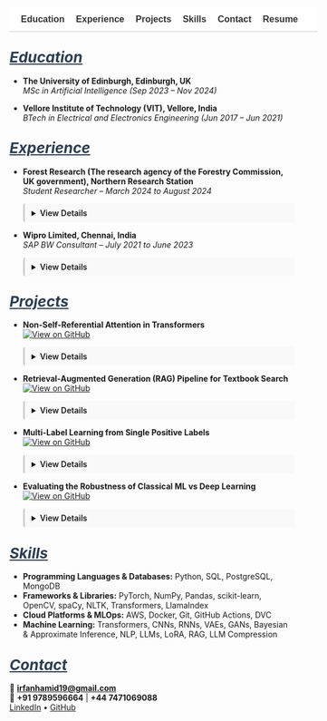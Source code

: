 <!-- Navigation Bar -->
<nav style="position: sticky; top: 0; background-color: #ffffff; padding: 12px 20px; font-family: sans-serif; font-size: 16px; z-index: 999; border-bottom: 1px solid #ccc; white-space: nowrap; overflow-x: auto; display: flex; min-width: 100%;">
  <a href="#education" style="margin-right: 20px; text-decoration: none; font-weight: bold; color: #333;">Education</a>
  <a href="#experience" style="margin-right: 20px; text-decoration: none; font-weight: bold; color: #333;">Experience</a>
  <a href="#projects" style="margin-right: 20px; text-decoration: none; font-weight: bold; color: #333;">Projects</a>
  <a href="#skills" style="margin-right: 20px; text-decoration: none; font-weight: bold; color: #333;">Skills</a>
  <a href="#contact" style="margin-right: 20px; text-decoration: none; font-weight: bold; color: #333;">Contact</a>
  <a href="/assets/resume/Irfan_Resume.pdf" download style="text-decoration: none; font-weight: bold; color: #333;">Resume</a>
</nav>

<!-- CSS -->
<style>
details {
  transition: all 0.3s ease-in-out;
  overflow: hidden;
  margin-bottom: 12px;
  padding: 8px 12px;
  border-left: 3px solid #ccc;
  background-color: #f9f9f9;
  border-radius: 4px;
}
details[open] summary ~ * {
  animation: slideDown 0.3s ease-in-out;
}
@keyframes slideDown {
  0% { opacity: 0; transform: translateY(-5px); }
  100% { opacity: 1; transform: translateY(0); }
}
summary {
  cursor: pointer;
  font-weight: 600;
}
:target {
  scroll-margin-top: 80px;
}
</style>

## <span id="education" style="scroll-margin-top: 80px; font-size: 26px; font-style: italic; text-decoration: underline; color: #2c3e50;">Education</span>

- **The University of Edinburgh, Edinburgh, UK**  
  *MSc in Artificial Intelligence (Sep 2023 – Nov 2024)*

- **Vellore Institute of Technology (VIT), Vellore, India**  
  *BTech in Electrical and Electronics Engineering (Jun 2017 – Jun 2021)*

## <span id="experience" style="scroll-margin-top: 80px; font-size: 26px; font-style: italic; text-decoration: underline; color: #2c3e50;">Experience</span>

- **Forest Research (The research agency of the Forestry Commission, UK government), Northern Research Station**  
  *Student Researcher – March 2024 to August 2024*  
  <details><summary>View Details</summary><br>
  <p>Conducted an industry-partnered machine learning research with Forest Research (the research agency of the Forestry Commission, UK government) for my MSc dissertation, focusing on the classification of tree species in the Forest of Dean using high-resolution multispectral satellite imagery from Planet Labs’ SuperDove 8 satellites.</p>
  <p>Implemented and trained deep learning models, including ResNet-34, DenseNet-40 and Vision Transformers (ViT) to perform species classification. Utilized QGIS for geospatial preprocessing, spatial analysis, and visualization of labelled tree data.</p>
  <p>Performed a comparative evaluation of the models and analyzed classification accuracy across various tree species. Additionally, examined species spectral curves to understand and explain model predictions, highlighting the strengths and limitations in classification performance, contributing to advancements in precise forestry and remote sensing applications.</p>
  </details>

- **Wipro Limited, Chennai, India**  
  *SAP BW Consultant – July 2021 to June 2023*  
  <details><summary>View Details</summary><br>
  <p>Designed and optimized SAP BW process chains for the client, Nomad Foods Europe Limited, leading to improved automation and data integration.</p>
  <p>Enhanced data loading efficiency and reduced manual intervention by developing models using Advanced DataStore Objects (aDSO) and composite providers, ensuring timely and reliable data availability.</p>
  <p>Developed customized SAP BW queries to meet Nomad Foods' reporting needs, resulting in more accurate, actionable insights. Enabled real-time data analysis for critical decisions by transforming and modeling data to align with business KPIs.</p>
  <p>Implemented SAP BW/4HANA data provisioning and ETL processes, ensuring faster and more reliable data acquisition. Enhanced BI report performance, supporting the client's operational and strategic planning with accurate, timely data flows.</p>
  </details>

## <span id="projects" style="scroll-margin-top: 80px; font-size: 26px; font-style: italic; text-decoration: underline; color: #2c3e50;">Projects</span>

- **Non-Self-Referential Attention in Transformers**  
  [![View on GitHub](https://img.shields.io/badge/View_on-GitHub-black?logo=github)](https://github.com/Irfan-Hamid/Rethinking-Attention-for-Transformers)  
  <details><summary>View Details</summary><br>
  <p>Explored modifications to Transformer architecture and developed a method called Non-Self-Referential Attention.</p>
  <p>Driven by the observation that self-attention values (main diagonal of the attention matrix) were often disproportionately high yet minimally informative, this method attenuated those values by a tunable factor to diversify attention distributions and improve performance on tasks like machine translation.</p>
  <p>Applied this approach to the 'en-pt' translation subset of the opus_books dataset, achieving a 2.12% BLEU score improvement.</p>
  </details>

- **Retrieval-Augmented Generation (RAG) Pipeline for Textbook Search**  
  [![View on GitHub](https://img.shields.io/badge/View_on-GitHub-black?logo=github)](https://github.com/Irfan-Hamid/LLM_RAG_IMPLEMENTATION)  
  <details><summary>View Details</summary><br>
  <p>Extracted and preprocessed text from PDF textbooks, formatted it into chunks and converted them into numerical embeddings.</p>
  <p>Designed a vector-based retrieval system to identify and extract relevant text chunks based on user queries.</p>
  <p>Generated context-aware prompts using retrieved passages and utilized LLM (Google/GEMMA-7B-it) to produce accurate, context-driven responses to queries derived from textbook content.</p>
  </details>

- **Multi-Label Learning from Single Positive Labels**  
  [![View on GitHub](https://img.shields.io/badge/View_on-GitHub-black?logo=github)](https://github.com/Irfan-Hamid/Multi-Label-Learning-from-Single-Positive-Labels)  
  <details><summary>View Details</summary><br>
  <p>This project explores the challenge of multi-label classification in settings where each training example is annotated with only a single positive label, despite the presence of multiple applicable labels. In real-world scenarios, especially when the number of potential labels is large, it becomes impractical for human annotators to exhaustively list all relevant labels for each instance. This results in sparsely labeled data that is difficult to learn from using conventional techniques.</p>
  <p>A practical example of this problem arises in species distribution modeling (SDM), where the goal is to predict the presence or absence of species across geographic regions based on limited field observations. In such datasets, only the locations where a species has been observed are recorded, and absence information is typically unavailable, making the task more complex and imbalanced.</p>
  <p>A neural network was trained to perform accurate multi-label inference at test time despite being exposed to only a single positive label per instance during training.</p>
  <p>Introduced a custom loss function called UPL (Up-weighting Positive Label), which increases the contribution of observed labels while handling ambiguity in the unobserved ones.</p>
  <p>The UPL loss resulted in a 72% improvement in performance over standard binary cross-entropy loss across key evaluation metrics.</p>
  </details>

- **Evaluating the Robustness of Classical ML vs Deep Learning**  
  [![View on GitHub](https://img.shields.io/badge/View_on-GitHub-black?logo=github)](https://github.com/Irfan-Hamid/Robustness-Comparison-Classical-machine-learning-vs.-Deep-Learning-in-Image-Classification)  
  <details><summary>View Details</summary><br>
  <p>Investigated the robustness of classical machine learning models compared to deep learning architectures when exposed to real-world variations in image quality.</p>
  <p>Random Forest and Support Vector Machine (SVM) were used as classical baselines, while AlexNet, a convolutional neural network, represented the deep learning approach.</p>
  <p>All models were trained on the clean version of the Sports Balls Multiclass Image Classification dataset from Kaggle, containing over 9,000 images across 15 sports ball categories.</p>
  <p>Robustness testing involved introducing controlled perturbations, including Gaussian noise, blurring, contrast and brightness shifts, occlusion, and salt-and-pepper noise.</p>
  <p>Results showed that classical models deteriorated significantly under noisy conditions, while AlexNet maintained a higher level of performance, demonstrating stronger generalization to distorted inputs.</p>
  </details>

## <span id="skills" style="scroll-margin-top: 80px; font-size: 26px; font-style: italic; text-decoration: underline; color: #2c3e50;">Skills</span>

- **Programming Languages & Databases:** Python, SQL, PostgreSQL, MongoDB  
- **Frameworks & Libraries:** PyTorch, NumPy, Pandas, scikit-learn, OpenCV, spaCy, NLTK, Transformers, LlamaIndex  
- **Cloud Platforms & MLOps:** AWS, Docker, Git, GitHub Actions, DVC  
- **Machine Learning:** Transformers, CNNs, RNNs, VAEs, GANs, Bayesian & Approximate Inference, NLP, LLMs, LoRA, RAG, LLM Compression

## <span id="contact" style="scroll-margin-top: 80px; font-size: 26px; font-style: italic; text-decoration: underline; color: #2c3e50;">Contact</span>

📧 **irfanhamid19@gmail.com**  
📱 **+91 9789596664** | **+44 7471069088**  
[LinkedIn](https://www.linkedin.com/in/irfan-hamid/) • [GitHub](https://github.com/Irfan-Hamid)

